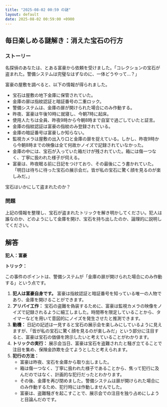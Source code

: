```yaml
---
title: "2025-08-02 00:59 の謎"
layout: default
date: 2025-08-02 00:59:00 +0900
---
```

## 毎日楽しめる謎解き：消えた宝石の行方

### ストーリー

名探偵のあなたは、とある富豪から依頼を受けました。「コレクションの宝石が盗まれた。警備システムは完璧なはずなのに、一体どうやって…？」

富豪の屋敷を調べると、以下の情報が得られました。

*   宝石は屋敷の地下金庫に保管されていた。
*   金庫の扉は指紋認証と暗証番号の二重ロック。
*   警備システムは、金庫の扉が開けられた場合にのみ作動する。
*   昨夜、富豪は午後10時に就寝し、今朝7時に起床。
*   使用人たちは全員、昨夜9時から今朝8時まで自室で過ごしていたと証言。
*   金庫の指紋認証は富豪の指紋のみ登録されている。
*   金庫の暗証番号は富豪しか知らない。
*   監視カメラは屋敷の出入り口と金庫の扉を捉えている。しかし、昨夜9時から今朝8時までの映像は全て何故かノイズで記録されていなかった。
*   金庫の中には、宝石が入っていた箱だけが残されていた。箱には傷一つなく、丁寧に扱われた様子が伺える。
*   富豪は、昨夜眠る前に日記をつけており、その最後にこう書かれていた。「明日は待ちに待った宝石の展示会だ。皆が私の宝石に驚く顔を見るのが楽しみだ。」

宝石はいかにして盗まれたのか？

### 問題

上記の情報を整理し、宝石が盗まれたトリックを解き明かしてください。犯人は誰なのか、どのようにして金庫を開け、宝石を持ち出したのか、論理的に説明してください。

## 解答

**犯人：富豪**

**トリック：**

この事件のポイントは、警備システムが「金庫の扉が開けられた場合にのみ作動する」という点です。

1.  **犯人は富豪自身です。** 富豪は指紋認証と暗証番号を知っている唯一の人物であり、金庫を開けることができます。
2.  **アリバイ工作：** 宝石の盗難を偽装するために、富豪は監視カメラの映像をノイズで記録されるように細工しました。時間帯を限定していることから、タイマーなどを用いて意図的にノイズを発生させたと推測できます。
3.  **動機：** 日記の記述は一見すると宝石の展示会を楽しみにしているように見えますが、「皆が私の宝石に驚く顔を見るのが楽しみだ」という部分に注目すると、富豪は宝石の価値を誇示したいと考えていることがわかります。
4.  **トリックの実行：** 展示会当日、富豪は宝石を盗難されたと騒ぎ立てることで注目を集め、保険金詐欺を企てようとしたと考えられます。
5.  **犯行の方法：**
    *   富豪は昨夜、宝石を金庫から取り出しました。
    *   箱は傷一つなく、丁寧に扱われた様子であることから、焦って犯行に及んだのではなく、計画的な犯行だったとわかります。
    *   その後、金庫を再び閉めました。警備システムは扉が開けられた場合にのみ作動するため、犯行時には作動しませんでした。
    *   富豪は、盗難騒ぎを起こすことで、展示会での注目を独り占めにしようと目論んだのです。
